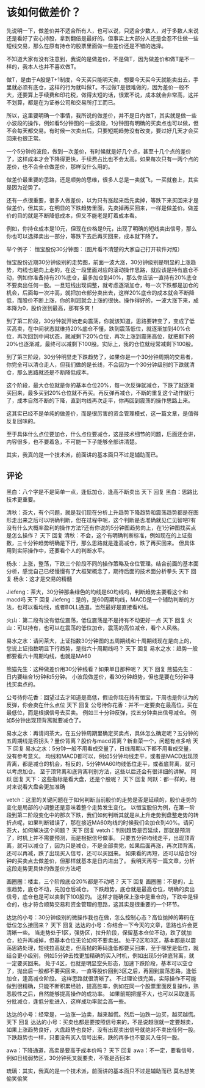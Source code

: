 # 该如何做差价？
[该如何做差价]: (https://articles.zsxq.com/id_ll31o1hsbbtx.html)
[url]: (https://t.zsxq.com/u7Q7myB)

先说明一下，做差价并不适合所有人，也可以说，只适合少数人，对于多数人来说还是看好了安心持股，拿到翻倍是最好的。但事实上大部分人还是会忍不住做一些短线交易，那么在原有持仓的股票里面做一些差价还是不错的选择。

不知道大家有没有注意到，我说的是做差价，不是做T，因为做差价和做T是不一样的，我本人也并不喜欢做T。

做T，是由于A股是T+1制度，今天买只能明天卖，想要今天买今天就能卖出去，手里就必须有底仓，这样的行为就叫做T。不过做T是很难做的，因为差价一般不大，还要算上手续费和印花税，做得太短的话，很累不说，成本就会非常高，这并不划算，都是在为证券公司和交易所打工而已。

所以，这里要明确一个事情，我所说的做差价，并不是日内做T，其实就是做一些小波段的操作，例如看5分钟图的一些波段，1分钟图有明确的买卖点也可以做，但不会每天都交易。有时候一次卖出后，只要短期趋势没有改变，要过好几天才会买回来也很正常。

一个5分钟的波段，做到一次差价，有时候就是好几个点，甚至十几个点的差价了，这样成本才会下降得更快，手续费占比也不会太高。如果每次只有一两个点的差价，也不会全仓做差价，那样没什么用的。

做差价最重要的思路，还是顺势的思维，很多人总是一卖就飞，一买就套上，其实是因为逆势了。

还有一点很重要，很多人做差价，以为只有涨起来后先卖掉，等跌下来买回来才是做差价，但其实，在明显的下跌趋势里面，先卖掉再买回来，一样是做差价。做差价的目的就是不断降低成本，但又不能老是盯着成本看。

例如，你持仓成本是10元，但现在价格是9元，出现了明确的短线卖出信号，那么你也可以选择卖出一部分，等跌下去后再买回来，成本就下降了。

举个例子：
恒宝股份30分钟图：（图片看不清楚的大家自己打开软件对照）

恒宝股份近期30分钟级别的走势图，前面一波大涨，30分钟级别是明显的上涨趋势，均线也是向上走的，在这一段里面对应的滚动操作思路，就应该是持有底仓不动，例如你准备持有20%底仓，最多加仓到40%，那么你应该一直持有20%底仓不要卖出任何一股。一旦短线出现调整，就考虑逐渐加仓，每一次下跌都是加仓的机会，后面每一次冲高，就把加仓部分卖出去，这样20%底仓的成本就会不断降低，而股价不断上涨，你的利润就会上涨的很快。操作得好的，一波大涨下来，成本降为0，股价涨到最高，那有多爽！

到了第二阶段，30分钟就开始走向震荡，你就该知道，思路要转变了，变成了低买高卖，在中间状态就维持20%底仓不懂，跌到震荡低位，就逐渐加到40%仓位，再次回到中间状态，就减剩下20%仓位，再次上涨到震荡高位，就把剩下的20%也逐渐减，最终可以减剩下100股。实际上，我的仓位就经常减剩下100股。

到了第三阶段，30分钟明显走下跌趋势了，如果你是一个30分钟周期的交易者，你完全可以清仓走人，但我们做的是长线，不会因为一个30分钟级别的下跌就清仓，那么思路就还是不断降低成本。

这个阶段，最大仓位就是你的基本仓位20%，每一次反弹就减仓，下跌了就逐渐买回来，最多买到20%仓位就不再买。再反弹再减仓，不断的重复这个动作就行了，成本自然不断的下降，直到均线再次走平，你再回到震荡的操作思路上来。

这其实已经不是单纯的做差价，而是很厉害的资金管理模式，这一篇文章，是值得反复回味的。

至于具体什么点位要加仓，什么点位要减仓，这是技术细节的问题，后面还会讲，内容很多，也不要着急，不可能一下子能够全部讲清楚。

其实，我真的是一个技术派，前面讲的基本面只不过是辅助而已。


## 评论
黑白：八个字是不是简单一点，逢低加仓，逢高不断卖出
天下 回复 黑白：思路比技术更重要。

清秋：茶大，有个问题，就是我们现在分析上升趋势下降趋势和震荡趋势都是在图形走出来之后可以明确判断，但在过程中呢，这个判断是否准确就见仁见智吧?有没有什么大概率盈利的操作方法?还有你说的5分钟图趋势向上，在1分钟图找买点是怎么操作？
天下 回复 清秋：不会，这个有明确判断标准，例如现在的上证指数，三十分钟趋势明确是下行，那么思路就是逢高减仓，跌了再买回来。
但具体用到实际操作中，还要看个人的判断水平。

杨永：上涨，整荡，下跌三个阶段不同的操作策略及仓位管理。结合前面的基本面分析，感觉自己已经慢慢有了大框架概念了，期待后面的技术面分析拳头
天下 回复 杨永：这才是交易的精髓

Jiefeng：茶大，30分钟那条绿色的均线是60均线吗，判断趋势主要看这个和macd吗
天下 回复 Jiefeng：是的，是60周期均线，MACD是一个辅助判断的方法，也可以看均线，或者BOLL通道。当然最好是直接看K线。

火山：第二段有没有低位震荡，低位震荡是不是持有不动更好一点
天下 回复 火山：可以持有，也可以在震荡的低位加仓，震荡的高位减仓，看个人风格。

易水之水：请问茶大，上证指数30分钟图的五周期线和十周期线现在是向上的，您说上证指数明显下行趋势，是指六十周期线吗？
天下 回复 易水之水：趋势一般都要看六十周期均线，也就是MA60

熊猫先生：这种做差价用30分钟线看？如果单日那种呢？
天下 回复 熊猫先生：日内要结合1分钟和5分钟。
小波段做差价，看30分钟趋势，但也是要在5分钟寻找买卖点的。

公号待你花香：回望过去才知道是高低，假设你现在持有恒宝，下周也是你认为的反弹，你会卖在什么点位
天下 回复 公号待你花香：并不一定要卖在最高位，买在最低位，而是根据信号去买卖。
例如三十分钟反弹，找五分钟卖出信号减仓。
例如5分钟出现顶背离就要减仓了。

易水之水：再请问茶大，在五分钟周期里确定买卖点，具体怎么确定呢？五分钟的五周期线是否拐头？量价背离？股价与macd背离？新韭菜一个，问题有点多哈
天下 回复 易水之水：5分钟一般不用看成交量了，日线周期以下都不用看成交量，没有参考意义。
均线和MACD都可以，例如5分钟均线走平，或者是MACD出现顶背离，都是减仓的机会，相反的，5分钟MA60均线低位走平，或者底背离，就可以考虑加仓。
至于顶背离和底背离判别方法，这些以后还会有很详细的讲解。
阿跃 回复 天下：这些指标是看大盘，还是个股呢？
天下 回复 阿跃：都一样的，相对来说看大盘会更加准确

vetch：这里的关键问题在于如何判断当前股价的走势是否是延续的，股价走势的变化是局部的小调整还是意味着整个走势发生变化。
以恒宝股份为例，在第一阶段到第二阶段变化中的那次下跌，我们如何判断其就是从上升走势到盘整走势的转折点呢，如果判断错误了，那在接近MA60均线的时候我们会加仓到40%。请问茶大，如何解决这个问题？
天下 回复 vetch：判别趋势是否延续，那就是预测了，时机上并不需要预测，而是根据信号做事。
只要五分钟均线走平，出现顶背离，就可以减仓了，因为只是减仓，不是全部卖完，如果后面再涨，再次顶背离，还可以再减，跌了出现买入信号，还可以买回来。
如果看的再短，还可以结合1分钟的买卖点去做差价，但那样就基本是日内进出了。
我明天再写一篇文章，分析这段走势更具体的做差价方法吧

画圈圈：楼主，三个阶段底仓20%都是不动吧？
天下 回复 画圈圈：不是的，上涨趋势，底仓不动，先加仓后减仓。
下跌趋势，底仓就是最高仓位，明确的卖出信号，底仓也是可以卖剩下100股的。
这样才能确保上涨中是重仓的，下跌中是轻仓的，也才符合顺势交易和资金管理的思路，这其实是很重要的一个环节。

达达的小号：30分钟级别的微操作我也在做，怎么控制心态？高位抛掉的筹码在低位怎么接回来？
天下 回复 达达的小号：你结合一下今天的文章，思路也许会更清晰一些。
当走势处于1区，强势区，拉升阶段，保留基本仓位不动，跌了就加仓，拉升再减掉，但基本仓位无论如何不要卖出。
处于2区和3区，基本都是以震荡思路处理，短线拉高就走，但高抛的筹码逢低都要买回来，至于哪里是低位，就结合更小级别，例如5分钟去找更加精确的买入时机，例如出现5分钟底背离，就一定要买回来。
处于4区，也就是明显空头形态，加速下跌阶段，基本可以空仓了，抛出后一股都不要买回来，一直等股价回到3区之后，再回到震荡思路，逢低加仓，逢高减仓阶段。
这样思路就很清晰了。
不过理论很完美，实际操作不可能做到很精确，只能不断积累经验，提高胜率，例如在同一个股票里面反复操作，熟悉股性之后，自然能够提高操作的成功率。
如果前期把握不大，也可以采取逢高分批减仓，逢低分批进入，这样成功率就会高一些。

达达的小号：经常是，一边涨一边卖，越来越慌。然后一边跌一边买，越买越慌。
天下 回复 达达的小号：买卖也都是要按照信号来的，不是说越涨就一定要越卖，如果上涨趋势良好，大盘趋势也良好，没有出现卖出信号就绝对不卖出任何一股。
下跌趋势也一样，只要没有买入信号出来，跌的再多也不要买入任何一股。

awa：下降通道，高卖是要高于成本价吗？
天下 回复 awa：不一定，要看信号，例如日线弱势区，30分钟死叉就要卖，不管是否回本

琉璃：其实，我真的是一个技术派，前面讲的基本面只不过是辅助而已
莫名想笑偷笑偷笑


